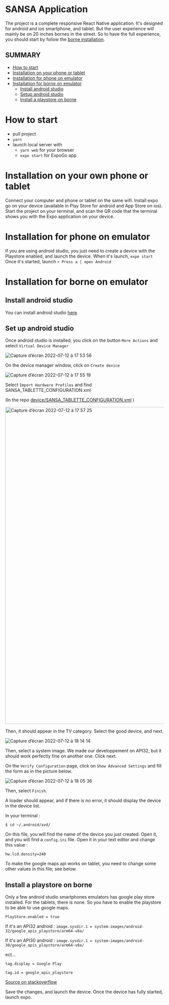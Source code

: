 # SANSA Application

The project is a complete responsive React Native application. It's designed for android and ios smartphone, and tablet.
But the user experience will mainly be on 20 inches bornes in the street. So to have the full experience, you should start by follow the [borne installation](#installation-for-borne).

## SUMMARY

- [How to start](#how-to-start)
- [Installation on your phone or tablet](#installation-on-your-own-phone-or-tablet)
- [Installation for phone on emulator](#installation-for-phone-on-emulator)
- [Installation for borne on emulator](#installation-for-borne-on-emulator)
  - [Install android studio](#install-android-studio)
  - [Setup android studio](#set-up-android-studio)
  - [Install a playstore on borne](#install-a-playstore-on-borne)

# How to start

- pull project
- `yarn`
- launch local server with
  - `yarn web` for your browser
  - `expo start` for ExpoGo app

# Installation on your own phone or tablet

Connect your computer and phone or tablet on the same wifi. Install expo go on your device (available in Play Store for android and App Store on ios).
Start the project on your terminal, and scan the QR code that the terminal shows you with the Expo application on your device.

# Installation for phone on emulator

If you are using android studio, you just need to create a device with the Playstore enabled, and launch the device. When it's launch, `expo start`
Once it's started, launch
`> Press a │ open Android`

# Installation for borne on emulator

## Install android studio

You can install android studio [here](https://developer.android.com/studio?hl=fr&gclid=CjwKCAjwt7SWBhAnEiwAx8ZLauM51PPjHIOn9TDCpCK5lJiIA0gqltwkFi0uifg7W90HB-beCyMwvBoCKfEQAvD_BwE&gclsrc=aw.ds).

## Set up android studio

Once android studio is installed, you click on the button `More Actions` and select `Virtual Device Manager`

![Capture d’écran 2022-07-12 à 17 53 56](https://user-images.githubusercontent.com/47388675/178543061-eabde661-3fa5-4861-8b9e-cd8bac93a7db.png)

On the device manager window, click on `Create device`

![Capture d’écran 2022-07-12 à 17 55 19](https://user-images.githubusercontent.com/47388675/178543094-3f4c2082-6426-46c8-ac26-732927953819.png)

Select `Import Hardware Profiles` and find SANSA_TABLETTE_CONFIGURATION.xml

(In the repo [device/SANSA_TABLETTE_CONFIGURATION.xml](https://github.com/bpaquier/sansa-project-hetic/blob/doc/addReadMeForBorne/devices/SANSA_TABLETTE_CONFIGURATION.xml) )

<img width="1006" alt="Capture d’écran 2022-07-12 à 17 57 25" src="https://user-images.githubusercontent.com/47388675/178543743-80453899-103b-41b7-b20a-5e9b037c8756.png">

Then, it should appear in the TV category. Select the good device, and next.

![Capture d’écran 2022-07-12 à 18 14 14](https://user-images.githubusercontent.com/47388675/178543521-fd9d4acd-72d8-4130-93b1-5c11a3d40f50.png)

Then, select a system image. We made our developpement on API32, but it should work perfectly fine on another one.
Click next.

On the `Verify Configuration` page, click on `Show Advanced Settings` and fill the form as in the picture below.

![Capture d’écran 2022-07-12 à 18 05 36](https://user-images.githubusercontent.com/47388675/178543909-4311fca4-c556-429b-a155-6f5a1bfea9bf.png)

Then, select `Finish`.

A loader should appear, and if there is no error, it should display the device in the device list.

In your terminal :

`$ cd ~/.android/avd/`

On this file, you will find the name of the device you just created. Open it, and you will find a `config.ini` file. Open it in your text editor and change this value :

`hw.lcd.density=240`

To make the google maps api works on tablet, you need to change some other values in this file; see below.

## Install a playstore on borne

Only a few android studio smartphones emulators has google play store installed. For the tablets, there is none. So you have to enable the playstore to be able to use google maps.

`PlayStore.enabled = true`

If it's an API32 android :
`image.sysdir.1 = system-images/android-32/google_apis_playstore/arm64-v8a/`

If it's an API30 android : `image.sysdir.1 = system-images/android-30/google_apis_playstore/arm64-v8a/`

ect...

`tag.display = Google Play`

`tag.id = google_apis_playstore`

[Source on stackoverflow](https://stackoverflow.com/a/62436883/14997648)

Save the changes, and launch the device. Once the device has fully started, launch expo.
